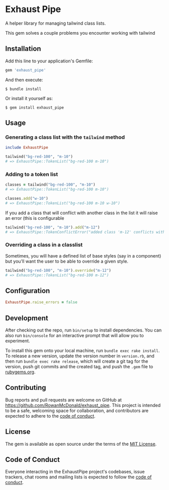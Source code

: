 # Exhaust Pipe

A helper library for managing tailwind class lists. 

This gem solves a couple problems you encounter working with tailwind


## Installation

Add this line to your application's Gemfile:

```ruby
gem 'exhaust_pipe'
```

And then execute:

    $ bundle install

Or install it yourself as:

    $ gem install exhaust_pipe

## Usage

### Generating a class list with the `tailwind` method

```rb
include ExhaustPipe

tailwind("bg-red-100", "m-10")
# => ExhaustPipe::TokenList("bg-red-100 m-10")
```

### Adding to a token list
```rb
classes = tailwind("bg-red-100", "m-10")
# => ExhaustPipe::TokenList("bg-red-100 m-10")

classes.add("w-10")
# => ExhaustPipe::TokenList("bg-red-100 m-10 w-10")
```

If you add a class that will conflict with another class in the list it will raise an error (this is configurable

```rb
tailwind("bg-red-100", "m-10").add("m-12")
# => ExhaustPipe::TokenConflictError("added class 'm-12' conflicts with existing class 'm-10'")
```

### Overriding a class in a classlist

Sometimes, you will have a defined list of base styles (say in a component) but you'll want the user to be able to override a given style.

```rb
tailwind("bg-red-100", "m-10").override("m-12")
# => ExhaustPipe::TokenList("bg-red-100 m-12")
```

## Configuration

```rb
ExhaustPipe.raise_errors = false
```


## Development

After checking out the repo, run `bin/setup` to install dependencies. You can also run `bin/console` for an interactive prompt that will allow you to experiment.

To install this gem onto your local machine, run `bundle exec rake install`. To release a new version, update the version number in `version.rb`, and then run `bundle exec rake release`, which will create a git tag for the version, push git commits and the created tag, and push the `.gem` file to [rubygems.org](https://rubygems.org).

## Contributing

Bug reports and pull requests are welcome on GitHub at https://github.com/RowanMcDonald/exhaust_pipe. This project is intended to be a safe, welcoming space for collaboration, and contributors are expected to adhere to the [code of conduct](https://github.com/[USERNAME]/exhaust_pipe/blob/main/CODE_OF_CONDUCT.md).

## License

The gem is available as open source under the terms of the [MIT License](https://opensource.org/licenses/MIT).

## Code of Conduct

Everyone interacting in the ExhaustPipe project's codebases, issue trackers, chat rooms and mailing lists is expected to follow the [code of conduct](https://github.com/[USERNAME]/exhaust_pipe/blob/main/CODE_OF_CONDUCT.md).
